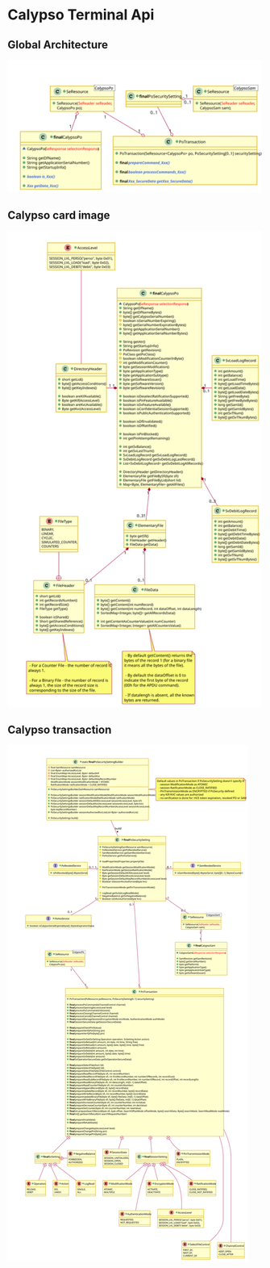 # Calypso Terminal Api

## Global Architecture

![Global Architecture](img/CalypsoTerminal_ApplicationApi_ClassDiag_Transaction_Global.svg)

## Calypso card image

![Calypso card image](img/CalypsoTerminal_ApplicationApi_ClassDiag_Transaction_CalypsoPo.svg)

## Calypso transaction

![Calypso card image](img/CalypsoTerminal_ApplicationApi_ClassDiag_Transaction_PoTransaction.svg)